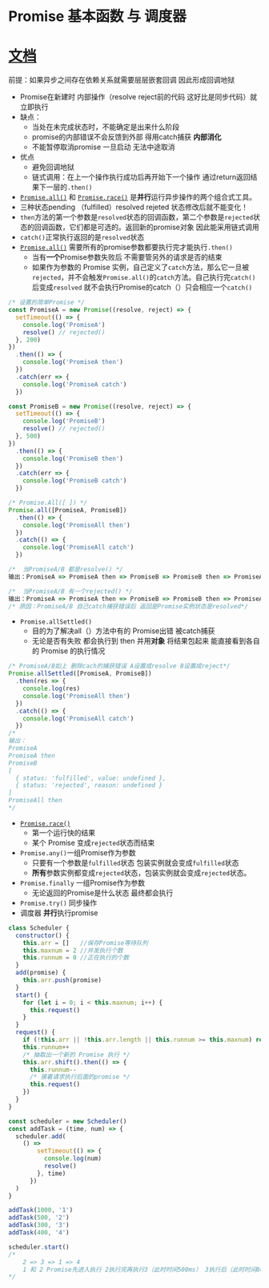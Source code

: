# Promise 基本函数 与 调度器

# [文档](https://myhm_admin.gitee.io/es6_demo/view/es6/6.Promise.html#%E5%9F%BA%E6%9C%AC%E7%94%A8%E6%B3%95)

前提：如果异步之间存在依赖关系就需要层层嵌套回调 因此形成回调地狱

- Promise在新建时 内部操作（resolve reject前的代码 这好比是同步代码）就立即执行
- 缺点：
  - 当处在未完成状态时，不能确定是出来什么阶段
  - promise的内部错误不会反馈到外部 得用catch捕获  **内部消化**
  - 不能暂停取消promise 一旦启动 无法中途取消
- 优点
  - 避免回调地狱
  - 链式调用：在上一个操作执行成功后再开始下一个操作 通过return返回结果下一层的`.then()`
- [`Promise.all()`](https://developer.mozilla.org/zh-CN/docs/Web/JavaScript/Reference/Global_Objects/Promise/all) 和 [`Promise.race()`](https://developer.mozilla.org/zh-CN/docs/Web/JavaScript/Reference/Global_Objects/Promise/race) 是**并行**运行异步操作的两个组合式工具。
- 三种状态pending （fulfilled）resolved rejeted  状态修改后就不能变化！
- `then`方法的第一个参数是`resolved`状态的回调函数，第二个参数是`rejected`状态的回调函数，它们都是可选的。返回新的promise对象 因此能采用链式调用
- `catch()`正常执行返回的是`resolved`状态
- [`Promise.all()`](https://developer.mozilla.org/zh-CN/docs/Web/JavaScript/Reference/Global_Objects/Promise/all) 需要所有的promise参数都要执行完才能执行`.then()  `
  - 当有**一个**Promise参数失败后 不需要管另外的请求是否的结束
  - 如果作为参数的 Promise 实例，自己定义了`catch`方法，那么它一旦被`rejected`，并不会触发`Promise.all()`的`catch`方法。自己执行完`catch()`后变成`resolved` 就不会执行Promise的catch（）只会相应一个`catch()`

```javascript
/* 设置的简单Promise */
const PromiseA = new Promise((resolve, reject) => {
  setTimeout(() => {
    console.log('PromiseA')
    resolve() // rejected()
  }, 200)
})
  .then(() => {
    console.log('PromiseA then')
  })
  .catch(err => {
    console.log('PromiseA catch')
  })

const PromiseB = new Promise((resolve, reject) => {
  setTimeout(() => {
    console.log('PromiseB')
    resolve() // rejected()
  }, 500)
})
  .then(() => {
    console.log('PromiseB then')
  })
  .catch(err => {
    console.log('PromiseB catch')
  })
```

```javascript
/* Promise.All([ ]) */
Promise.all([PromiseA, PromiseB])
  .then(() => {
    console.log('PromiseAll then')
  })
  .catch(() => {
    console.log('PromiseAll catch')
  })
```

```javascript
/*  当PromiseA/B 都是resolve() */
输出：PromiseA => PromiseA then => PromiseB => PromiseB then => PromiseAll then

/*  当PromiseA/B 有一个rejected() */
输出：PromiseA => PromiseA then => PromiseB => PromiseB then => PromiseAll then
/* 原因：PromiseA/B 自己catch捕获错误后 返回是Promise实例状态是resolved*/
```

- `Promise.allSettled()` 
  - 目的为了解决all（）方法中有的 Promise出错 被catch捕获
  - 无论是否有失败 都会执行到 then 并用**对象** 将结果包起来 能直接看到各自的 Promise 的执行情况

```javascript
/* PromiseA/B如上 删除cach的捕获错误 A设置成resolve B设置成reject*/
Promise.allSettled([PromiseA, PromiseB])
  .then(res => {
    console.log(res)
    console.log('PromiseAll then')
  })
  .catch(() => {
    console.log('PromiseAll catch')
  })
/*
输出：
PromiseA
PromiseA then
PromiseB
[
  { status: 'fulfilled', value: undefined },
  { status: 'rejected', reason: undefined }
]
PromiseAll then
*/
```

- [`Promise.race()`](https://developer.mozilla.org/zh-CN/docs/Web/JavaScript/Reference/Global_Objects/Promise/race) 
  - 第一个运行快的结果
  - 某个 Promise 变成`rejected`状态而结束
- `Promise.any()`一组Promise作为参数 
  - 只要有一个参数是`fulfilled`状态 包装实例就会变成`fulfilled`状态
  - **所有**参数实例都变成`rejected`状态，包装实例就会变成`rejected`状态。
- `Promise.finally` 一组Promise作为参数
  - 无论返回的Promise是什么状态 最终都会执行
- `Promise.try()` 同步操作
-  调度器 **并行**执行promise

```javascript
class Scheduler {
  constructor() {
    this.arr = []   //保存Promise等待队列
    this.maxnum = 2 //并发执行个数
    this.runnum = 0 //正在执行的个数
  }
  add(promise) {
    this.arr.push(promise)
  }
  start() {
    for (let i = 0; i < this.maxnum; i++) {
      this.request()
    }
  }
  request() {
    if (!this.arr || !this.arr.length || this.runnum >= this.maxnum) return
    this.runnum++
    /* 抽取出一个新的 Promise 执行 */
    this.arr.shift().then(() => {
      this.runnum--
      /* 接着请求执行后面的promise */
      this.request()
    })
  }
}

const scheduler = new Scheduler()
const addTask = (time, num) => {
  scheduler.add(
    () =>                                                                                                                                                                                                                                                                    new Promise(resolve => {
        setTimeout(() => {
          console.log(num)
          resolve()
        }, time)
      })
  )
}

addTask(1000, '1')
addTask(500, '2')
addTask(300, '3')
addTask(400, '4')

scheduler.start()
/*
    2 => 3 => 1 => 4
    1 和 2 Promise先进入执行 2执行完再执行3（此时时间500ms） 3执行后（此时时间800ms）再执行 4
*/
```

